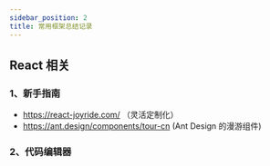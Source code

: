 ```yaml
---
sidebar_position: 2
title: 常用框架总结记录
---
```


## React 相关

### 1、新手指南
- https://react-joyride.com/ （灵活定制化）
- https://ant.design/components/tour-cn (Ant Design 的漫游组件)

### 2、代码编辑器